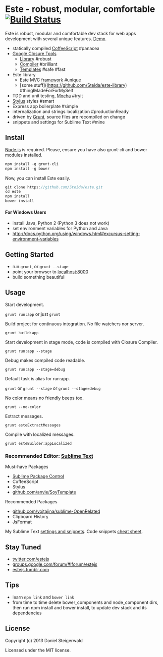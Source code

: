 # Este - robust, modular, comfortable [![Build Status](https://secure.travis-ci.org/Steida/este.png?branch=master)](http://travis-ci.org/Steida/este)

Este is robust, modular and comfortable dev stack for web apps development with several unique features. [Demo](http://este.jit.su).

  - statically compiled [CoffeeScript](http://coffeescript.org) #panacea
  - [Google Closure Tools](https://developers.google.com/closure)
    - [Library](https://developers.google.com/closure/library) #robust
    - [Compiler](https://developers.google.com/closure/compiler) #brilliant
    - [Templates](https://developers.google.com/closure/templates) #safe #fast
  - Este library
    - Este MVC [framework](https://github.com/Steida/este-library/tree/master/app) #unique
    - [some stuff]((https://github.com/Steida/este-library) #thingIMadeForForMySelf
  - TDD and unit testing, [Mocha](http://visionmedia.github.io/mocha) #tryit
  - [Stylus](http://learnboost.github.io/stylus/) styles #smart
  - Express app boilerplate #simple
  - internalization and strings localization #productionReady
  - driven by [Grunt](http://gruntjs.com), source files are recompiled on change
  - snippets and settings for Sublime Text #mine

## Install
  [Node.js](http://nodejs.org) is required. Please, ensure you have also grunt-cli and bower modules installed.
  ```javascript
  npm install -g grunt-cli
  npm install -g bower
  ```

  Now, you can install Este easily.

  ```javascript
  git clone https://github.com/Steida/este.git
  cd este
  npm install
  bower install
  ```

#### For Windows Users
  - install Java, Python 2 (Python 3 does not work)
  - set environment variables for Python and Java
  - http://docs.python.org/using/windows.html#excursus-setting-environment-variables

## Getting Started
  - run ```grunt```, or ```grunt --stage```
  - point your browser to [localhost:8000](http://localhost:8000/)
  - build something beautiful

## Usage

Start development.

```grunt run:app``` or just ```grunt```

Build project for continuous integration. No file watchers nor server.

```grunt build:app```

Start development in stage mode, code is compiled with Closure Compiler.

```grunt run:app --stage```

Debug makes compiled code readable.

```grunt run:app --stage=debug```

Default task is alias for run:app.

```grunt``` or ```grunt --stage``` or ```grunt --stage=debug```

No color means no friendly beeps too.

```grunt --no-color```

Extract messages.

```grunt esteExtractMessages```

Compile with localized messages.

```grunt esteBuilder:appLocalized```

### Recommended Editor: [Sublime Text](http://www.sublimetext.com)

Must-have Packages

  - [Sublime Package Control](http://wbond.net/sublime_packages/package_control)
  - CoffeeScript
  - Stylus
  - [github.com/anvie/SoyTemplate](https://github.com/anvie/SoyTemplate)

Recommended Packages

  - [github.com/vojtajina/sublime-OpenRelated](https://github.com/vojtajina/sublime-OpenRelated)
  - Clipboard History
  - JsFormat

My Sublime Text [settings and snippets](https://github.com/Steida/Sublimetext-user-settings).
Code snippets [cheat sheet](http://estejs.tumblr.com/post/29363589575/este-js-sublime-text-code-snippets-cheat-sheet).

## Stay Tuned

  - [twitter.com/estejs](https://twitter.com/estejs)
  - [groups.google.com/forum/#!forum/estejs](https://groups.google.com/forum/#!forum/estejs)
  - [estejs.tumblr.com](http://estejs.tumblr.com)

## Tips

  - learn ```npm link``` and ```bower link```
  - from time to time delete bower_components and node_component dirs, then run npm install and bower install, to update dev stack and its dependencies


## License
Copyright (c) 2013 Daniel Steigerwald

Licensed under the MIT license.